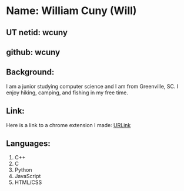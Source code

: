 # Name: William Cuny (Will)
## UT netid: wcuny
## github: wcuny

## Background:
I am a junior studying computer science and I am from Greenville, SC. I enjoy hiking, camping, and fishing in my free time.
 
## Link: 
Here is a link to a chrome extension I made: [URLink](https://chrome.google.com/webstore/detail/urlink/pckbaligjajbelhboeoomgpbfodfljmp)


## Languages:
1. C++
2. C
3. Python
4. JavaScript
5. HTML/CSS
